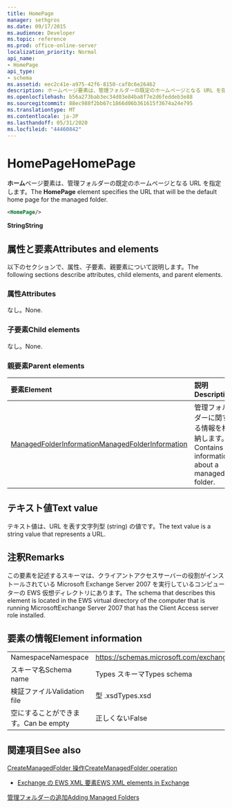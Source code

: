 ```yaml
---
title: HomePage
manager: sethgros
ms.date: 09/17/2015
ms.audience: Developer
ms.topic: reference
ms.prod: office-online-server
localization_priority: Normal
api_name:
- HomePage
api_type:
- schema
ms.assetid: eec2c41e-a975-42f6-8150-caf8c6e26462
description: ホームページ要素は、管理フォルダーの既定のホームページとなる URL を指定します。
ms.openlocfilehash: b56a273bab3ec34d03e84ba8f7e2d6feddeb3e88
ms.sourcegitcommit: 88ec988f2bb67c1866d06b361615f3674a24e795
ms.translationtype: MT
ms.contentlocale: ja-JP
ms.lasthandoff: 05/31/2020
ms.locfileid: "44460842"
---
```

# <a name="homepage"></a><span data-ttu-id="0e655-103">HomePage</span><span class="sxs-lookup"><span data-stu-id="0e655-103">HomePage</span></span>

<span data-ttu-id="0e655-104">**ホーム**ページ要素は、管理フォルダーの既定のホームページとなる URL を指定します。</span><span class="sxs-lookup"><span data-stu-id="0e655-104">The **HomePage** element specifies the URL that will be the default home page for the managed folder.</span></span> 
  
```xml
<HomePage/>
```

 <span data-ttu-id="0e655-105">**String**</span><span class="sxs-lookup"><span data-stu-id="0e655-105">**String**</span></span>
## <a name="attributes-and-elements"></a><span data-ttu-id="0e655-106">属性と要素</span><span class="sxs-lookup"><span data-stu-id="0e655-106">Attributes and elements</span></span>

<span data-ttu-id="0e655-107">以下のセクションで、属性、子要素、親要素について説明します。</span><span class="sxs-lookup"><span data-stu-id="0e655-107">The following sections describe attributes, child elements, and parent elements.</span></span>
  
### <a name="attributes"></a><span data-ttu-id="0e655-108">属性</span><span class="sxs-lookup"><span data-stu-id="0e655-108">Attributes</span></span>

<span data-ttu-id="0e655-109">なし。</span><span class="sxs-lookup"><span data-stu-id="0e655-109">None.</span></span>
  
### <a name="child-elements"></a><span data-ttu-id="0e655-110">子要素</span><span class="sxs-lookup"><span data-stu-id="0e655-110">Child elements</span></span>

<span data-ttu-id="0e655-111">なし。</span><span class="sxs-lookup"><span data-stu-id="0e655-111">None.</span></span>
  
### <a name="parent-elements"></a><span data-ttu-id="0e655-112">親要素</span><span class="sxs-lookup"><span data-stu-id="0e655-112">Parent elements</span></span>

|<span data-ttu-id="0e655-113">**要素**</span><span class="sxs-lookup"><span data-stu-id="0e655-113">**Element**</span></span>|<span data-ttu-id="0e655-114">**説明**</span><span class="sxs-lookup"><span data-stu-id="0e655-114">**Description**</span></span>|
|:-----|:-----|
|[<span data-ttu-id="0e655-115">ManagedFolderInformation</span><span class="sxs-lookup"><span data-stu-id="0e655-115">ManagedFolderInformation</span></span>](managedfolderinformation.md) <br/> |<span data-ttu-id="0e655-116">管理フォルダーに関する情報を格納します。</span><span class="sxs-lookup"><span data-stu-id="0e655-116">Contains information about a managed folder.</span></span>  <br/> |
   
## <a name="text-value"></a><span data-ttu-id="0e655-117">テキスト値</span><span class="sxs-lookup"><span data-stu-id="0e655-117">Text value</span></span>

<span data-ttu-id="0e655-118">テキスト値は、URL を表す文字列型 (string) の値です。</span><span class="sxs-lookup"><span data-stu-id="0e655-118">The text value is a string value that represents a URL.</span></span>
  
## <a name="remarks"></a><span data-ttu-id="0e655-119">注釈</span><span class="sxs-lookup"><span data-stu-id="0e655-119">Remarks</span></span>

<span data-ttu-id="0e655-120">この要素を記述するスキーマは、クライアントアクセスサーバーの役割がインストールされている Microsoft Exchange Server 2007 を実行しているコンピューターの EWS 仮想ディレクトリにあります。</span><span class="sxs-lookup"><span data-stu-id="0e655-120">The schema that describes this element is located in the EWS virtual directory of the computer that is running MicrosoftExchange Server 2007 that has the Client Access server role installed.</span></span>
  
## <a name="element-information"></a><span data-ttu-id="0e655-121">要素の情報</span><span class="sxs-lookup"><span data-stu-id="0e655-121">Element information</span></span>

|||
|:-----|:-----|
|<span data-ttu-id="0e655-122">Namespace</span><span class="sxs-lookup"><span data-stu-id="0e655-122">Namespace</span></span>  <br/> |https://schemas.microsoft.com/exchange/services/2006/types  <br/> |
|<span data-ttu-id="0e655-123">スキーマ名</span><span class="sxs-lookup"><span data-stu-id="0e655-123">Schema name</span></span>  <br/> |<span data-ttu-id="0e655-124">Types スキーマ</span><span class="sxs-lookup"><span data-stu-id="0e655-124">Types schema</span></span>  <br/> |
|<span data-ttu-id="0e655-125">検証ファイル</span><span class="sxs-lookup"><span data-stu-id="0e655-125">Validation file</span></span>  <br/> |<span data-ttu-id="0e655-126">型 .xsd</span><span class="sxs-lookup"><span data-stu-id="0e655-126">Types.xsd</span></span>  <br/> |
|<span data-ttu-id="0e655-127">空にすることができます。</span><span class="sxs-lookup"><span data-stu-id="0e655-127">Can be empty</span></span>  <br/> |<span data-ttu-id="0e655-128">正しくない</span><span class="sxs-lookup"><span data-stu-id="0e655-128">False</span></span>  <br/> |
   
## <a name="see-also"></a><span data-ttu-id="0e655-129">関連項目</span><span class="sxs-lookup"><span data-stu-id="0e655-129">See also</span></span>



[<span data-ttu-id="0e655-130">CreateManagedFolder 操作</span><span class="sxs-lookup"><span data-stu-id="0e655-130">CreateManagedFolder operation</span></span>](createmanagedfolder-operation.md)


- [<span data-ttu-id="0e655-131">Exchange の EWS XML 要素</span><span class="sxs-lookup"><span data-stu-id="0e655-131">EWS XML elements in Exchange</span></span>](ews-xml-elements-in-exchange.md)


[<span data-ttu-id="0e655-132">管理フォルダーの追加</span><span class="sxs-lookup"><span data-stu-id="0e655-132">Adding Managed Folders</span></span>](https://msdn.microsoft.com/library/846658c6-7043-40fb-8439-19f97c2a967f%28Office.15%29.aspx)

